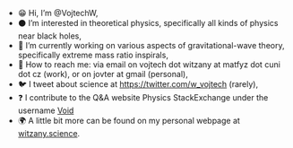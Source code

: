 - 😁 Hi, I’m @VojtechW,
- ⚫ I’m interested in theoretical physics, specifically all kinds of physics near black holes,
- 💫 I’m currently working on various aspects of gravitational-wave theory, specifically extreme mass ratio inspirals,
- 📮 How to reach me: via email on vojtech dot witzany at matfyz dot cuni dot cz (work), or on jovter at gmail (personal),
- 🐦 I tweet about science at https://twitter.com/w_vojtech (rarely),
- :question: I contribute to the Q&A website Physics StackExchange under the username [Void](https://physics.stackexchange.com/users/52394/void)
- 🌍 A little bit more can be found on my personal webpage at [witzany.science](https://www.witzany.science/).

<!---
VojtechW/VojtechW is a ✨ special ✨ repository because its `README.md` (this file) appears on your GitHub profile.
You can click the Preview link to take a look at your changes.
--->
